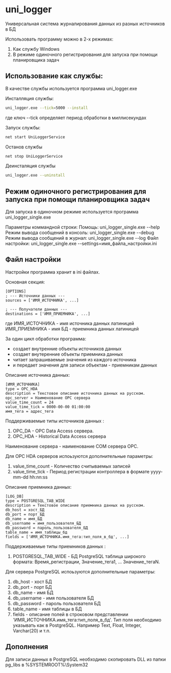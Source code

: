 # uni_logger
Универсальная система журналирования данных из разных источников в БД

Использовать программу можно в 2-х режимах:
1. Как службу Windows
2. В режиме одиночного регистрирования для запуска при помощи планировщика задач

## Использование как службы:

В качестве службы используется программа uni_logger.exe

Инсталляция службы:

``` sh
uni_logger.exe --tick=5000 --install
```

где ключ --tick определяет период обработки в миллисекундах

Запуск службы:

``` sh
net start UniLoggerService
```

Останов службы

``` sh
net stop UniLoggerService
```

Деинсталяция службы

``` sh
uni_logger.exe --uninstall
```

## Режим одиночного регистрирования для запуска при помощи планировщика задач

Для запуска в одиночном режиме используется программа uni_logger_single.exe

Параметры коммандной строки:
  Помощь: uni_logger_single.exe --help
  Режим вывода сообщений в консоль: uni_logger_single.exe --debug
  Режим вывода сообщений в журнал: uni_logger_single.exe --log
  Файл настройки: uni_logger_single.exe --settings=имя_файла_настройки.ini

## Файл настройки

Настройки программа хранит в ini файлах.

Основная секция:

```
[OPTIONS]
; --- Источники данных ---
sources = ['ИМЯ_ИСТОЧНИКА', ...]

; --- Получатели данных ---
destinations = ['ИМЯ_ПРИЕМНИКА', ...]
```

где 
ИМЯ_ИСТОЧНИКА - имя источника данных латиницей
ИМЯ_ПРИЕМНИКА - имя БД - приемника данных латиницей

За один цикл обработки программа:
- создает внутренние объекты источников данных
- создает внутеренние объекты приемника данных
- читает запрашиваемые значения из каждого источника 
- и передает значения для записи объектам - приемникам данных

Описание источника данных:
```
[ИМЯ_ИСТОЧНИКА]
type = OPC_HDA
description = Текстовое описание источника данных на русском.
opc_server = Наименование OPC сервера
value_time_count = 24
value_time_tick = 0000-00-00 01:00:00
имя_тега = адрес_тега
```

Поддерживаемые типы источников данных :
1. OPC_DA - OPC Data Access сервера.
2. OPC_HDA - Historical Data Access сервера

Наименование сервера - наименование COM сервера OPC.

Для OPC HDA серверов испоьзуются дополнительные параметры:
1. value_time_count - Количество считываемых записей
2. value_time_tick - Период регистрации контроллера в формате yyyy-mm-dd hh:nn:ss


Описание приемника данных:

```
[LOG_DB]
type = POSTGRESQL_TAB_WIDE
description = Текстовое описание приемника данных на русском.
db_host = хост_БД
db_port = порт_БД
db_name = имя_БД
db_username = имя_пользователя_БД
db_password = пароль_пользователя_БД
table_name = имя_таблицы_бд
fields = ['ИМЯ_ИСТОЧНИКА.имя_тега:тип_поля_в_бд', ...]
```

Поддерживаемые типы приемников данных :
1. POSTGRESQL_TAB_WIDE - БД PostgreSQL таблица широкого формата: Время_регистрации, Значение_тега1, ... Значение_тегаN.

Для сервера PostgreSQL испоьзуются дополнительные параметры:
1. db_host - хост БД
2. db_port - порт БД
3. db_name - имя БД
4. db_username - имя пользователя БД
5. db_password - пароль пользователя БД
6. table_name - имя таблицы в БД
7. fields - описание полей в строковом представлении 'ИМЯ_ИСТОЧНИКА.имя_тега:тип_поля_в_бд'. 
    Тип поля необходимо указывать как в PostgreSQL. Например Text, Float, Integer, Varchar(20) и т.п.

## Дополнения
Для записи данных в PostgreSQL необходимо скопировать DLL из папки pg_libs в %SYSTEMROOT%\System32
